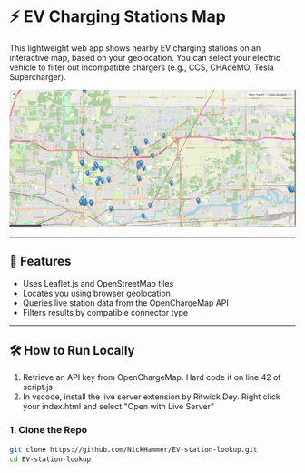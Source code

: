 # ⚡ EV Charging Stations Map

This lightweight web app shows nearby EV charging stations on an interactive map, based on your geolocation. You can select your electric vehicle to filter out incompatible chargers (e.g., CCS, CHAdeMO, Tesla Supercharger).

![screenshot](map.png)

---

## 🚀 Features

- Uses Leaflet.js and OpenStreetMap tiles
- Locates you using browser geolocation
- Queries live station data from the OpenChargeMap API
- Filters results by compatible connector type

---

## 🛠 How to Run Locally
1. Retrieve an API key from OpenChargeMap. Hard code it on line 42 of script.js
2. In vscode, install the live server extension by Ritwick Dey. Right click your index.html and select "Open with Live Server"

### 1. Clone the Repo

```bash
git clone https://github.com/NickHammer/EV-station-lookup.git
cd EV-station-lookup
